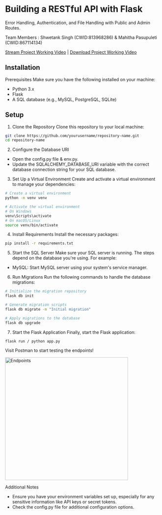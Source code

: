 
# Building a RESTful API with Flask

Error
Handling, Authentication, and File Handling with Public and Admin
Routes. 


Team Members :  Shwetank Singh (CWID:813968286) & Mahitha Pasupuleti (CWID:867114134)

[Stream Project Working Video](https://www.loom.com/share/7fd694784a174b28b34be62818e60d92?sid=e64f9595-61e2-4641-ade2-a41e589b3a4a) | [Download Project Working Video](https://drive.google.com/file/d/1aw3eTV4IROVjYGDRwJvKVML7ZReBypRi/view?usp=sharing)



## Installation

Prerequisites
Make sure you have the following installed on your machine:
- Python 3.x
- Flask
- A SQL database (e.g., MySQL, PostgreSQL, SQLite)



    
## Setup

1. Clone the Repository
Clone this repository to your local machine:
```bash
git clone https://github.com/yourusername/repository-name.git
cd repository-name
```

2. Configure the Database URI
- Open the config.py file & env.py.
- Update the SQLALCHEMY_DATABASE_URI variable with the correct database connection string for your SQL database.


3. Set Up a Virtual Environment
Create and activate a virtual environment to manage your dependencies:
```bash
# Create a virtual environment
python -m venv venv

# Activate the virtual environment
# On Windows
venv\Scripts\activate
# On macOS/Linux
source venv/bin/activate
```

4. Install Requirements
Install the necessary packages:
```bash
pip install -r requirements.txt
```

5. Start the SQL Server
Make sure your SQL server is running. The steps depend on the database you're using. For example:
- MySQL: Start MySQL server using your system's service manager.


6. Run Migrations
Run the following commands to handle the database migrations:
```bash
# Initialize the migration repository
flask db init

# Generate migration scripts
flask db migrate -m "Initial migration"

# Apply migrations to the database
flask db upgrade
```

7. Start the Flask Application
Finally, start the Flask application:
```bash
flask run / python app.py
```
Visit Postman to start testing the endpoints!



<img width="400" alt="Endpoints" src="https://github.com/user-attachments/assets/07efb0c8-3323-4c3d-9ab4-bc5e07c7bb8b">


Additional Notes
- Ensure you have your environment variables set up, especially for any sensitive information like API keys or secret tokens.
- Check the config.py file for additional configuration options.


